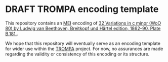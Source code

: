 # DRAFT TROMPA encoding template

This repository contains an [MEI](https://music-encoding.org) encoding of [32 Variations in c minor (WoO 80) by Ludwig van Beethoven, Breitkopf und Härtel edition, 1862–90. Plate B.181.](https://imslp.org/wiki/Special:ReverseLookup/53059). 

We hope that this repository will eventually serve as an encoding template for wider use within the [TROMPA](https://trompamusic.eu) project. For now, no assurances are made regarding the validity or consistency of this encoding or its structure. 
